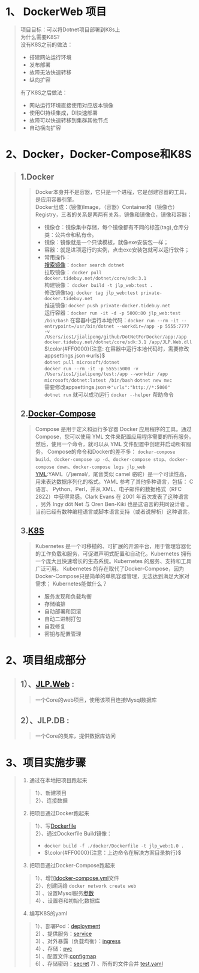 # 1、 DockerWeb 项目  
> 项目目标：可以将Dotnet项目部署到K8s上  
> 为什么需要K8S?  
> 没有K8S之前的做法：
> - 搭建网站运行环境
> - 发布部署
> - 故障无法快速转移  
> - 纵向扩容
> 
> 有了K8S之后做法：
> - 网站运行环境直接使用对应版本镜像
> - 使用CI持续集成，DI快速部署
> - 故障可以快速转移到集群其他节点
> - 自动横向扩容

# 2、Docker，Docker-Compose和K8S
> ##  1.Docker 
> >Docker本身并不是容器，它只是一个进程，它是创建容器的工具，是应用容器引擎。  
> >Docker组成：(镜像)Image，（容器）Container和（镜像仓）Registry，三者的关系是两两有关系，镜像和镜像仓，镜像和容器；  
> >- 镜像仓：镜像集中存储，每个镜像都有不同的标签(tag),仓库分类：公共仓和私有仓。
> >- 镜像：镜像就是一个只读模板，就像exe安装包一样；  
> >- 容器：就是进项运行的实例，点击exe安装包就可以运行软件；
> >- 常用操作：   
> > [搜索镜像](https://hub.docker.com/)：`docker search dotnet`  
> > 拉取镜像： `docker pull docker.tidebuy.net/dotnet/core/sdk:3.1`  
> > 构建镜像：  `docker build -t jlp_web:test .`  
> > 修改镜像tag: `docker tag jlp_web:test private-docker.tidebuy.net`   
> > 推送镜像: `docker push private-docker.tidebuy.net`  
> > 运行容器：`docker run -it -d -p 5000:80 jlp_web:test /bin/bash`
> > 在容器中运行本地代码：`docker run --rm -it --entrypoint=/usr/bin/dotnet --workdir=/app -p 5555:7777 -v /Users/ios1/jialipeng/github/DotNetForDocker/app:/app docker.tidebuy.net/dotnet/core/sdk:3.1 /app/JLP.Web.dll`   
> $\color{#FF0000}{注意: 在容器中运行本地代码时，需要修改appsettings.json=>urls}$  
> > `dotnet pull microsoft/dotnet`  
> > `docker run --rm -it -p 5555:5000 -v /Users/ios1/jialipeng/test:/app --workdir /app microsoft/dotnet:latest /bin/bash`
> > `dotnet new mvc`  
> > 需要修改appsettings.json=>`"urls":"http://*:5000"`  
> > `dotnet run` 就可以成功运行
> > `docker --helper` 帮助命令
> ## 2.[Docker-Compose](https://docs.docker.com/compose/reference/exec/)
> > Compose 是用于定义和运行多容器 Docker 应用程序的工具。通过 Compose，您可以使用 YML 文件来配置应用程序需要的所有服务。然后，使用一个命令，就可以从 YML 文件配置中创建并启动所有服务。
> > Compose的命令和Docker的差不多：
> > `docker-compose build`、`docker-compose up -d`、`docker-compose stop`、`docker-compose down`、`docker-compose logs jlp_web`  
> > [YML](https://www.jianshu.com/p/a65e692edd5a):YAML（/ˈjæməl/，尾音类似 camel 骆驼）是一个可读性高，用来表达数据序列化的格式。YAML 参考了其他多种语言，包括： C 语言、 Python、Perl，并从 XML、电子邮件的数据格式（RFC 2822）中获得灵感。Clark Evans 在 2001 年首次发表了这种语言 ，另外 Ingy döt Net 与 Oren Ben-Kiki 也是这语言的共同设计者 。当前已经有数种编程语言或脚本语言支持（或者说解析）这种语言。
> ## 3.[K8S](https://kubernetes.io/zh/docs/home/)
> > Kubernetes 是一个可移植的、可扩展的开源平台，用于管理容器化的工作负载和服务，可促进声明式配置和自动化。Kubernetes 拥有一个庞大且快速增长的生态系统。Kubernetes 的服务、支持和工具广泛可用。
> > Kubernetes 的存在取代了Docker-Compose，因为Docker-Compose只是简单的单机容器管理，无法达到满足大家对需求；
> > Kubernetes能做什么？
> > - 服务发现和负载均衡
> > - 存储编排
> > - 自动部署和回滚
> > - 自动二进制打包
> > - 自我修复
> > - 密钥与配置管理
# 2、项目组成部分  
> ##  1）、[JLP.Web](http://www.web.com) : 
> > 一个Core的web项目，使用该项目连接Mysql数据库  
> ##  2）、JLP.DB : 
> > 一个Core的类库，提供数据库访问
# 3、项目实施步骤
> 1. 通过在本地把项目跑起来
> >1）、新建项目  
> >2）、连接数据
> 2. 把项目通过Docker跑起来
> >1）、写[Dockerfile](/docker/Dockerfile)  
> >2）、通过Dockerfile Build镜像：
> > - `docker build -f ./docker/Dockerfile -t jlp_web:1.0 .`
> > - $\color{#FF0000}{注意：上边命令在解决方案目录执行}$
> 3. 把项目通过Docker-Compose跑起来
> >1）、增加[docker-compose.yml](docker-compose.yml)文件    
> >2）、创建网络 `docker network create web`  
> >3) 、设置Mysql服务[参数](https://hub.docker.com/_/mysql)  
> >4) 、设置卷和初始化数据库
> 4. 编写K8S的yaml
> >1）、部署Pod：[deployment](/k8s/web_demployment.yaml)  
> >2) 、提供服务：[service](/k8s/web_service.yaml)  
> >3) 、对外暴露（负载均衡）：[ingress](/k8s/web_ingress.yaml)  
> >4) 、存储：[pvc](/k8s/web_pvc.yaml)  
> >5) 、配置文件:[configmap](/k8s/mysql_configmap.yaml)  
> >6) 、存储密码：[secret](/k8s/mysql_secret.yaml)
> >7) 、所有的文件合并 [test.yaml](k8s/test.yaml)
